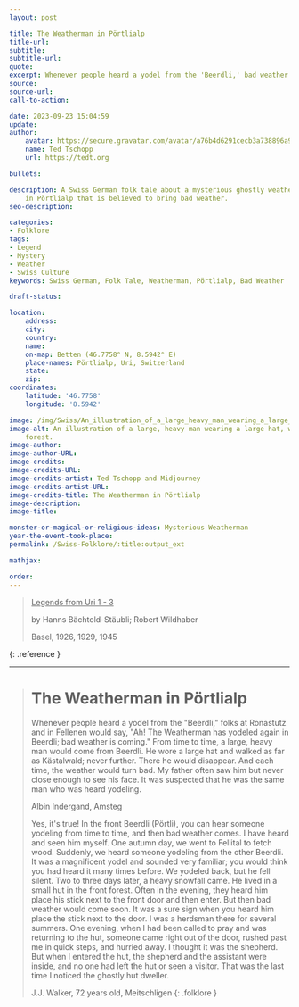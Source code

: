```yaml
---
layout: post

title: The Weatherman in Pörtlialp
title-url:
subtitle:
subtitle-url:
quote:
excerpt: Whenever people heard a yodel from the 'Beerdli,' bad weather is coming.
source:
source-url:
call-to-action:

date: 2023-09-23 15:04:59
update:
author:
    avatar: https://secure.gravatar.com/avatar/a76b4d6291cecb3a738896a971bfb903?s=512&d=mp&r=g
    name: Ted Tschopp
    url: https://tedt.org

bullets:

description: A Swiss German folk tale about a mysterious ghostly weatherman who appears
    in Pörtlialp that is believed to bring bad weather.
seo-description:

categories:
- Folklore
tags:
- Legend
- Mystery
- Weather
- Swiss Culture
keywords: Swiss German, Folk Tale, Weatherman, Pörtlialp, Bad Weather

draft-status:

location:
    address:
    city:
    country:
    name:
    on-map: Betten (46.7758° N, 8.5942° E)
    place-names: Pörtlialp, Uri, Switzerland
    state:
    zip:
coordinates:
    latitude: '46.7758'
    longitude: '8.5942'

image: /img/Swiss/An_illustration_of_a_large_heavy_man_wearing_a_large_hat.png
image-alt: An illustration of a large, heavy man wearing a large hat, walking in a
    forest.
image-author:
image-author-URL:
image-credits:
image-credits-URL:
image-credits-artist: Ted Tschopp and Midjourney
image-credits-artist-URL:
image-credits-title: The Weatherman in Pörtlialp
image-description:
image-title:

monster-or-magical-or-religious-ideas: Mysterious Weatherman
year-the-event-took-place:
permalink: /Swiss-Folklore/:title:output_ext

mathjax:

order:
---
```


> <ins>Legends from Uri 1 - 3</ins>
> 
> by Hanns Bächtold-Stäubli; Robert Wildhaber
> 
> Basel, 1926, 1929, 1945
>
{: .reference }

---

> # The Weatherman in Pörtlialp
> 
> Whenever people heard a yodel from the "Beerdli," folks at Ronastutz and in Fellenen would say, "Ah! The Weatherman has yodeled again in Beerdli; bad weather is coming."
From time to time, a large, heavy man would come from Beerdli. He wore a large hat and walked as far as Kästalwald; never further. There he would disappear. And each time, the weather would turn bad. My father often saw him but never close enough to see his face. It was suspected that he was the same man who was heard yodeling.
>
> Albin Indergand, Amsteg
>
>Yes, it's true! In the front Beerdli (Pörtli), you can hear someone yodeling from time to time, and then bad weather comes. I have heard and seen him myself. One autumn day, we went to Fellital to fetch wood. Suddenly, we heard someone yodeling from the other Beerdli. It was a magnificent yodel and sounded very familiar; you would think you had heard it many times before. We yodeled back, but he fell silent. Two to three days later, a heavy snowfall came.
He lived in a small hut in the front forest. Often in the evening, they heard him place his stick next to the front door and then enter. But then bad weather would come soon. It was a sure sign when you heard him place the stick next to the door. I was a herdsman there for several summers. One evening, when I had been called to pray and was returning to the hut, someone came right out of the door, rushed past me in quick steps, and hurried away. I thought it was the shepherd. But when I entered the hut, the shepherd and the assistant were inside, and no one had left the hut or seen a visitor. That was the last time I noticed the ghostly hut dweller.
>
>J.J. Walker, 72 years old, Meitschligen
{: .folklore }
